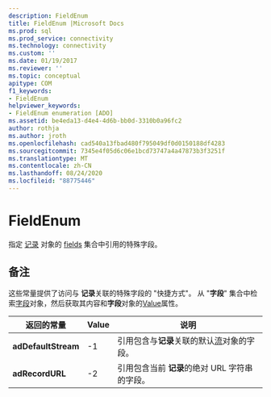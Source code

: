 ```yaml
---
description: FieldEnum
title: FieldEnum |Microsoft Docs
ms.prod: sql
ms.prod_service: connectivity
ms.technology: connectivity
ms.custom: ''
ms.date: 01/19/2017
ms.reviewer: ''
ms.topic: conceptual
apitype: COM
f1_keywords:
- FieldEnum
helpviewer_keywords:
- FieldEnum enumeration [ADO]
ms.assetid: be4eda13-d4e4-4d6b-bb0d-3310b0a96fc2
author: rothja
ms.author: jroth
ms.openlocfilehash: cad540a13fbad480f795049df0d0150188df4283
ms.sourcegitcommit: 7345e4f05d6c06e1bcd73747a4a47873b3f3251f
ms.translationtype: MT
ms.contentlocale: zh-CN
ms.lasthandoff: 08/24/2020
ms.locfileid: "88775446"
---
```

# <a name="fieldenum"></a>FieldEnum
指定 [记录](./record-object-ado.md) 对象的 [fields](./fields-collection-ado.md) 集合中引用的特殊字段。  
  
## <a name="remarks"></a>备注  
 这些常量提供了访问与 **记录**关联的特殊字段的 "快捷方式"。 从 "**字段**" 集合中检索[字段](./field-object.md)对象，然后获取其内容和**字段**对象的[Value](./value-property-ado.md)属性。  
  
|返回的常量|Value|说明|  
|--------------|-----------|-----------------|  
|**adDefaultStream**|-1|引用包含与**记录**关联的默认[流](./stream-object-ado.md)对象的字段。|  
|**adRecordURL**|-2|引用包含当前 **记录**的绝对 URL 字符串的字段。|